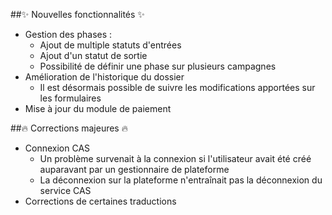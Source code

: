 ##✨ Nouvelles fonctionnalités ✨
- Gestion des phases : 
  - Ajout de multiple statuts d'entrées
  - Ajout d'un statut de sortie
  - Possibilité de définir une phase sur plusieurs campagnes
- Amélioration de l'historique du dossier
  - Il est désormais possible de suivre les modifications apportées sur les formulaires
- Mise à jour du module de paiement

##🔥 Corrections majeures 🔥
- Connexion CAS
  - Un problème survenait à la connexion si l'utilisateur avait été créé auparavant par un gestionnaire de plateforme
  - La déconnexion sur la plateforme n'entraînait pas la déconnexion du service CAS
- Corrections de certaines traductions
